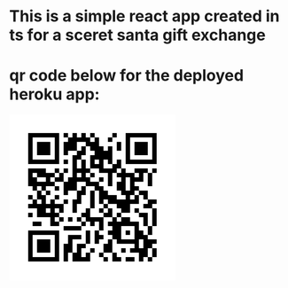 # This is a simple react app created in ts for a sceret santa gift exchange 

# qr code below for the deployed heroku app:

![QR code](/src/frame.png "QR code")
